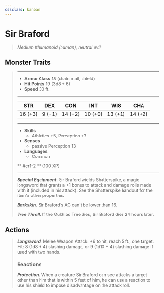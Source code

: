 ```yaml
---
cssclass: kanban
---
```


# Sir Braford
>*Medium #humanoid (human), neutral evil*
## Monster Traits
>___
>- **Armor Class** 18 (chain mail, shield)
>- **Hit Points** 19 (3d8 + 6)
>- **Speed** 30 ft.
>___
>|STR|DEX|CON|INT|WIS|CHA|
>|:---:|:---:|:---:|:---:|:---:|:---:|
>|16 (+3)|9 (-1)|14 (+2)|10 (+0)|13 (+1)|14 (+2)|
>___
>- **Skills**
>	 - Athletics +5, Perception +3
>- **Senses**
>	 - passive Perception 13
>- **Languages**
>	 - Common
>
> ** #cr1-2 ** (100 XP)
>___
>***Special Equipment.*** Sir Braford wields Shatterspike, a magic longsword that grants a +1 bonus to attack and damage rolls made with it (included in his attack). See the Shatterspike handout for the item's other properties.  
>
>***Barkskin.*** Sir Braford's AC can't be lower than 16.  
>
>***Tree Thrall.*** If the Gulthias Tree dies, Sir Braford dies 24 hours later.  
>
## Actions
>***Longsword.*** Melee Weapon Attack: +6 to hit, reach 5 ft., one target. Hit: 8 (1d8 + 4) slashing damage, or 9 (1d10 + 4) slashing damage if used with two hands.  
>
>### Reactions
>***Protection.*** When a creature Sir Braford can see attacks a target other than him that is within 5 feet of him, he can use a reaction to use his shield to impose disadvantage on the attack roll.